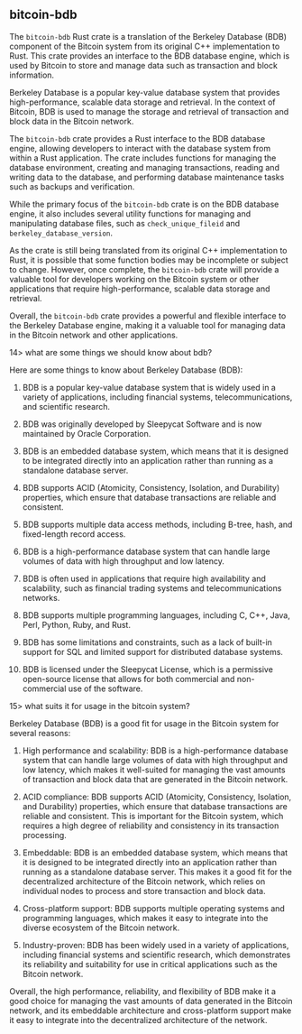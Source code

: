## bitcoin-bdb

The `bitcoin-bdb` Rust crate is a translation of
the Berkeley Database (BDB) component of the
Bitcoin system from its original C++
implementation to Rust. This crate provides an
interface to the BDB database engine, which is
used by Bitcoin to store and manage data such as
transaction and block information.

Berkeley Database is a popular key-value database
system that provides high-performance, scalable
data storage and retrieval. In the context of
Bitcoin, BDB is used to manage the storage and
retrieval of transaction and block data in the
Bitcoin network.

The `bitcoin-bdb` crate provides a Rust interface
to the BDB database engine, allowing developers to
interact with the database system from within
a Rust application. The crate includes functions
for managing the database environment, creating
and managing transactions, reading and writing
data to the database, and performing database
maintenance tasks such as backups and
verification.

While the primary focus of the `bitcoin-bdb` crate
is on the BDB database engine, it also includes
several utility functions for managing and
manipulating database files, such as
`check_unique_fileid` and
`berkeley_database_version`.

As the crate is still being translated from its
original C++ implementation to Rust, it is
possible that some function bodies may be
incomplete or subject to change. However, once
complete, the `bitcoin-bdb` crate will provide
a valuable tool for developers working on the
Bitcoin system or other applications that require
high-performance, scalable data storage and
retrieval.

Overall, the `bitcoin-bdb` crate provides
a powerful and flexible interface to the Berkeley
Database engine, making it a valuable tool for
managing data in the Bitcoin network and other
applications.

14> what are some things we should know about bdb?

Here are some things to know about Berkeley
Database (BDB):

1. BDB is a popular key-value database system that
   is widely used in a variety of applications,
   including financial systems,
   telecommunications, and scientific research.

2. BDB was originally developed by Sleepycat
   Software and is now maintained by Oracle
   Corporation.

3. BDB is an embedded database system, which means
   that it is designed to be integrated directly
   into an application rather than running as
   a standalone database server.

4. BDB supports ACID (Atomicity, Consistency,
   Isolation, and Durability) properties, which
   ensure that database transactions are reliable
   and consistent.

5. BDB supports multiple data access methods,
   including B-tree, hash, and fixed-length record
   access.

6. BDB is a high-performance database system that
   can handle large volumes of data with high
   throughput and low latency.

7. BDB is often used in applications that require
   high availability and scalability, such as
   financial trading systems and
   telecommunications networks.

8. BDB supports multiple programming languages,
   including C, C++, Java, Perl, Python, Ruby, and
   Rust.

9. BDB has some limitations and constraints, such
   as a lack of built-in support for SQL and
   limited support for distributed database
   systems.

10. BDB is licensed under the Sleepycat License,
    which is a permissive open-source license that
    allows for both commercial and non-commercial
    use of the software.

15> what suits it for usage in the bitcoin system?

Berkeley Database (BDB) is a good fit for usage in
the Bitcoin system for several reasons:

1. High performance and scalability: BDB is
   a high-performance database system that can
   handle large volumes of data with high
   throughput and low latency, which makes it
   well-suited for managing the vast amounts of
   transaction and block data that are generated
   in the Bitcoin network.

2. ACID compliance: BDB supports ACID (Atomicity,
   Consistency, Isolation, and Durability)
   properties, which ensure that database
   transactions are reliable and consistent. This
   is important for the Bitcoin system, which
   requires a high degree of reliability and
   consistency in its transaction processing.

3. Embeddable: BDB is an embedded database system,
   which means that it is designed to be
   integrated directly into an application rather
   than running as a standalone database
   server. This makes it a good fit for the
   decentralized architecture of the Bitcoin
   network, which relies on individual nodes to
   process and store transaction and block data.

4. Cross-platform support: BDB supports multiple
   operating systems and programming languages,
   which makes it easy to integrate into the
   diverse ecosystem of the Bitcoin network.

5. Industry-proven: BDB has been widely used in
   a variety of applications, including financial
   systems and scientific research, which
   demonstrates its reliability and suitability
   for use in critical applications such as the
   Bitcoin network.

Overall, the high performance, reliability, and
flexibility of BDB make it a good choice for
managing the vast amounts of data generated in the
Bitcoin network, and its embeddable architecture
and cross-platform support make it easy to
integrate into the decentralized architecture of
the network.
